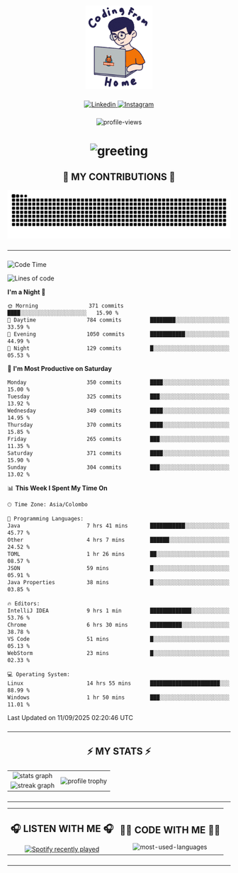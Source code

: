 <div align="center">
    <img width="150" src="./assets/top.gif" alt="top-image"/>
</div>

###    

<div align="center">
    <a href="https://www.linkedin.com/in/nureka-rodrigo/" target="_blank">
        <img src="https://user-images.githubusercontent.com/74038190/235294012-0a55e343-37ad-4b0f-924f-c8431d9d2483.gif" width="50px" alt="Linkedin"/>
    </a>
    <a href="https://www.instagram.com/nureka_rodrigo/" target="_blank">
        <img src="https://user-images.githubusercontent.com/74038190/235294013-a33e5c43-a01c-43f6-b44d-a406d8b4ab75.gif" width="50px"  alt="Instagram"/>
    </a>
</div>

###    

<div align="center">
    <img src="https://komarev.com/ghpvc/?username=nureka-rodrigo&color=blue" alt="profile-views"/>
</div> 

###    

<h1 align="center">
    <img src="https://readme-typing-svg.herokuapp.com/?font=Righteous&size=35&center=true&vCenter=true&width=500&height=70&duration=4000&lines=Hi+There!+👋;+I'm+Nureka+Rodrigo!;" alt="greeting"/>
</h1> 

###

<h2 align="center">🐍 MY CONTRIBUTIONS 🐍</h2>

<div align="center">
    <img alt="snake eating my contributions" src="https://raw.githubusercontent.com/nureka-rodrigo/nureka-rodrigo/output/github-contribution-grid-snake.svg"/>
</div> 

###

<hr/>

###

<!--START_SECTION:waka-->
![Code Time](http://img.shields.io/badge/Code%20Time-1%2C672%20hrs%205%20mins-blue)

![Lines of code](https://img.shields.io/badge/From%20Hello%20World%20I%27ve%20Written-600.0%20thousand%20lines%20of%20code-blue)

**I'm a Night 🦉** 

```text
🌞 Morning                371 commits         ████░░░░░░░░░░░░░░░░░░░░░   15.90 % 
🌆 Daytime                784 commits         ████████░░░░░░░░░░░░░░░░░   33.59 % 
🌃 Evening                1050 commits        ███████████░░░░░░░░░░░░░░   44.99 % 
🌙 Night                  129 commits         █░░░░░░░░░░░░░░░░░░░░░░░░   05.53 % 
```
📅 **I'm Most Productive on Saturday** 

```text
Monday                   350 commits         ████░░░░░░░░░░░░░░░░░░░░░   15.00 % 
Tuesday                  325 commits         ███░░░░░░░░░░░░░░░░░░░░░░   13.92 % 
Wednesday                349 commits         ████░░░░░░░░░░░░░░░░░░░░░   14.95 % 
Thursday                 370 commits         ████░░░░░░░░░░░░░░░░░░░░░   15.85 % 
Friday                   265 commits         ███░░░░░░░░░░░░░░░░░░░░░░   11.35 % 
Saturday                 371 commits         ████░░░░░░░░░░░░░░░░░░░░░   15.90 % 
Sunday                   304 commits         ███░░░░░░░░░░░░░░░░░░░░░░   13.02 % 
```


📊 **This Week I Spent My Time On** 

```text
🕑︎ Time Zone: Asia/Colombo

💬 Programming Languages: 
Java                     7 hrs 41 mins       ███████████░░░░░░░░░░░░░░   45.77 % 
Other                    4 hrs 7 mins        ██████░░░░░░░░░░░░░░░░░░░   24.52 % 
TOML                     1 hr 26 mins        ██░░░░░░░░░░░░░░░░░░░░░░░   08.57 % 
JSON                     59 mins             █░░░░░░░░░░░░░░░░░░░░░░░░   05.91 % 
Java Properties          38 mins             █░░░░░░░░░░░░░░░░░░░░░░░░   03.85 % 

🔥 Editors: 
IntelliJ IDEA            9 hrs 1 min         █████████████░░░░░░░░░░░░   53.76 % 
Chrome                   6 hrs 30 mins       ██████████░░░░░░░░░░░░░░░   38.78 % 
VS Code                  51 mins             █░░░░░░░░░░░░░░░░░░░░░░░░   05.13 % 
WebStorm                 23 mins             █░░░░░░░░░░░░░░░░░░░░░░░░   02.33 % 

💻 Operating System: 
Linux                    14 hrs 55 mins      ██████████████████████░░░   88.99 % 
Windows                  1 hr 50 mins        ███░░░░░░░░░░░░░░░░░░░░░░   11.01 % 
```


 Last Updated on 11/09/2025 02:20:46 UTC
<!--END_SECTION:waka-->

###

<hr/>

###

<h2 align="center">⚡ MY STATS ⚡</h2>

###    

<div align="center">
    <table>
        <tr>
            <td align="center">
                <img src="https://github-readme-stats.vercel.app/api?username=nureka-rodrigo&show_icons=true&count_private=true&theme=dark" alt="stats graph"/>
            </td>
            <td rowspan="2" align="center">
                <img align="center" src="https://github-profile-trophy.vercel.app/?username=nureka-rodrigo&theme=darkhub&no-bg=true&margin-w=5&margin-h=5&column=3" alt="profile trophy" />
            </td>
        </tr>
        <tr>
            <td align="center">
                <img src="https://streak-stats.demolab.com?user=nureka-rodrigo&theme=dark" alt="streak graph"/>
            </td>
        </tr>
    </table>
</div> 

###

<hr/>

<div align="center">
    <table>
        <tr>
            <td align="center">
                <h2>🎧 LISTEN WITH ME 🎧</h2>
                <a href="https://open.spotify.com/user/zjqfkmbawszam1irs05fwxsls">
                    <img src="https://spotify-recently-played-readme.vercel.app/api?user=zjqfkmbawszam1irs05fwxsls&count=5&unique=true" alt="Spotify recently played"  />
                </a>
            </td>
            <td align="center">
                <h2>👨‍💻 CODE WITH ME 👨‍💻</h2>
                <img src="https://github-readme-stats.vercel.app/api/wakatime?username=@nureka99&theme=dark&compact=True&langs_count=10" alt="most-used-languages"/>
            </td>
        </tr>
    </table>
</div> 

###

<hr/>
